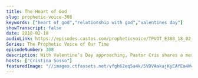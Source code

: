 ```yaml
---
title: The Heart of God
slug: prophetic-voice-308
keywords: ["heart of god","relationship with god","valentines day"]
showTranscript: false
date: 2018-02-10
audioLink: https://episodes.castos.com/propheticvoice/TPVOT_E308_18_02_10-11_The_Heart_of_God.mp3
Series: The Prophetic Voice of Our Time
episodeNumber: 308
description: With Valentine’s Day approaching, Pastor Cris shares a message on the heart of God. An original song “Be My Valentine” is also included at the end of this broadcast.
hosts: ["Cristina Sosso"]
featuredImage: "//images.ctfassets.net/vfgh62eq5a4k/5VDVAakajKyEAYEa4W4Gc2/f33a4dca654f7dd398ec9a5f762db857/denise-johnson-528379-unsplash-compressor.jpg"
---
```

